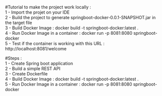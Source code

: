 #Tutorial to make the project work locally :<br />
1 - Import the projet on your IDE<br />
2 - Build the project to generate springboot-docker-0.0.1-SNAPSHOT.jar in the target file<br />
3 - Build Docker Image : docker build -t springboot-docker:latest . <br />
4 - Run Docker Image in a container : docker run -p 8081:8080 springboot-docker<br />
5 - Test if the container is working with this URL :  http://localhost:8081/welcome

#Steps : <br />
1 - Create Spring boot application<br />
2 - Build a simple REST API<br />
3 - Create Dockerfile<br />
4 - Build Docker Image : docker build -t springboot-docker:latest . <br />
5 - Run Docker Image in a container : docker run -p 8081:8080 springboot-docker<br />



